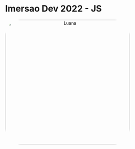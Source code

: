 # Imersao Dev 2022 - JS
<div align="center">
  <a href="https://github.com/luanatech" >
  <img align="left" alt="Luana" height="400" style="border-radius:50px;" src="https://repository-images.githubusercontent.com/533962311/c5b8a06f-cc5d-4035-8c72-f01dd2a88ba7">
    </div>


